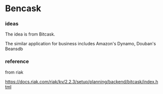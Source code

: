 # Bencask



### ideas 
The idea is from Bitcask.

The similar application for business includes Amazon's Dynamo, Douban's Beansdb

### reference 
from riak 

https://docs.riak.com/riak/kv/2.2.3/setup/planning/backend/bitcask/index.html